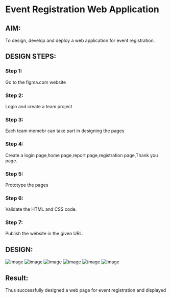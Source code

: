 # Event Registration Web Application

## AIM:
To design, develop and deploy a web application for event registration.

## DESIGN STEPS:

### Step 1:
Go to the figma.com website


### Step 2:
Login and create a team project


### Step 3:
Each team memebr can take part in designing the pages


### Step 4:
Create a login page,home page,report page,registration page,Thank you page.


### Step 5:
Prototype the pages


### Step 6:
Validate the HTML and CSS code.


### Step 7:
Publish the website in the given URL.

## DESIGN:
![image](https://user-images.githubusercontent.com/118679883/214830257-d3d63fc1-db6a-4342-b501-d50be573e128.png)
![image](https://user-images.githubusercontent.com/118679883/214829987-f6297419-2ac1-4876-af69-7c22860aebca.png)
![image](https://user-images.githubusercontent.com/118679883/214830028-cdc05bc4-cf07-4a14-bf64-484fbff801a9.png)
![image](https://user-images.githubusercontent.com/118679883/214830081-97bdb184-ccac-44ac-a62c-09efd3d511d9.png)
![image](https://user-images.githubusercontent.com/118679883/214830170-680028ce-f67b-4a5f-bac5-7e65971a9518.png)
![image](https://user-images.githubusercontent.com/118679883/214830219-415ca8b9-ef3a-4dc9-b813-8a78a5ca2af2.png)



## Result:
Thus successfully designed a web page for event registration and displayed

